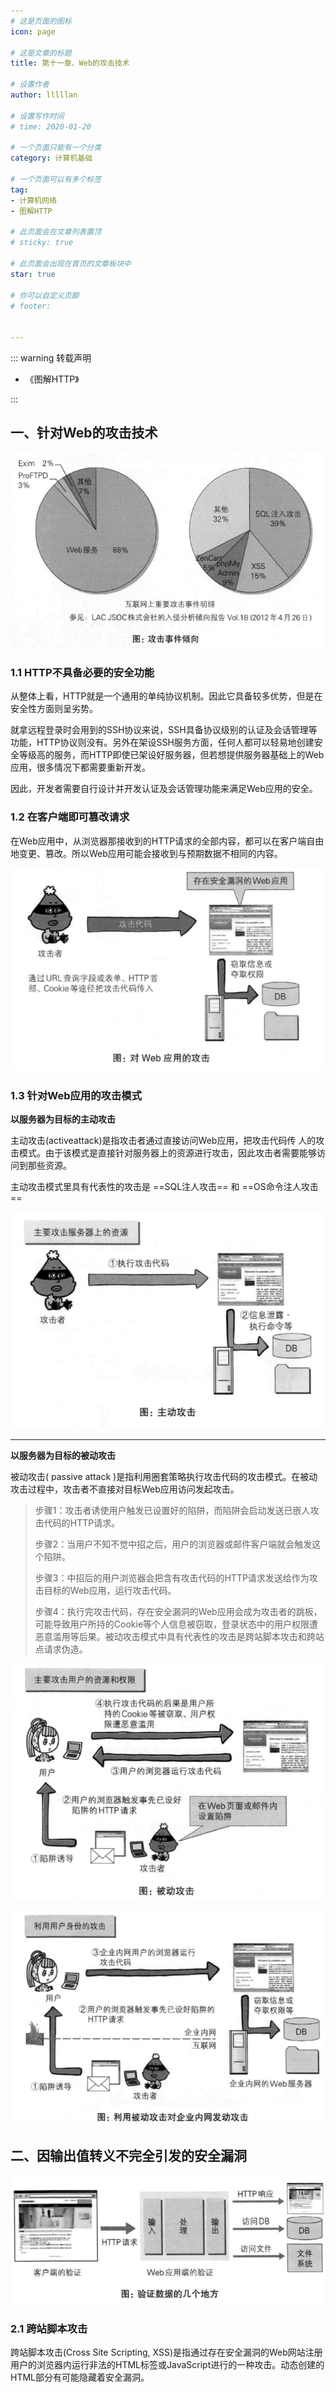 ```yaml
---
# 这是页面的图标
icon: page

# 这是文章的标题
title: 第十一章、Web的攻击技术

# 设置作者
author: lllllan

# 设置写作时间
# time: 2020-01-20

# 一个页面只能有一个分类
category: 计算机基础

# 一个页面可以有多个标签
tag:
- 计算机网络
- 图解HTTP

# 此页面会在文章列表置顶
# sticky: true

# 此页面会出现在首页的文章板块中
star: true

# 你可以自定义页脚
# footer: 


---
```




::: warning 转载声明

- 《图解HTTP》 

:::





## 一、针对Web的攻击技术

![image-20220407100501696](README.assets/image-20220407100501696.png)



### 1.1 HTTP不具备必要的安全功能

从整体上看，HTTP就是一个通用的单纯协议机制。因此它具备较多优势，但是在安全性方面则呈劣势。

就拿远程登录时会用到的SSH协议来说，SSH具备协议级别的认证及会话管理等功能，HTTP协议则没有。另外在架设SSH服务方面，任何人都可以轻易地创建安全等级高的服务，而HTTP即使已架设好服务器，但若想提供服务器基础上的Web应用，很多情况下都需要重新开发。

因此，开发者需要自行设计并开发认证及会话管理功能来满足Web应用的安全。



### 1.2 在客户端即可篡改请求

在Web应用中，从浏览器那接收到的HTTP请求的全部内容，都可以在客户端自由地变更、篡改。所以Web应用可能会接收到与预期数据不相同的内容。



![image-20220407101251811](README.assets/image-20220407101251811.png)



### 1.3 针对Web应用的攻击模式



**以服务器为目标的主动攻击**

主动攻击(activeattack)是指攻击者通过直接访问Web应用，把攻击代码传 人的攻击模式。由于该模式是直接针对服务器上的资源进行攻击，因此攻击者需要能够访问到那些资源。

主动攻击模式里具有代表性的攻击是 ==SQL注人攻击== 和 ==OS命令注人攻击==

![image-20220407101433605](README.assets/image-20220407101433605.png)

----



**以服务器为目标的被动攻击**

被动攻击( passive attack )是指利用圈套策略执行攻击代码的攻击模式。在被动攻击过程中，攻击者不直接对目标Web应用访问发起攻击。

> 步骤1：攻击者诱使用户触发已设置好的陷阱，而陷阱会启动发送已嵌人攻击代码的HTTP请求。
>
> 步骤2：当用户不知不觉中招之后，用户的浏览器或邮件客户端就会触发这个陷阱。
>
> 步骤3：中招后的用户浏览器会把含有攻击代码的HTTP请求发送给作为攻击目标的Web应用，运行攻击代码。
>
> 步骤4：执行完攻击代码，存在安全漏洞的Web应用会成为攻击者的跳板，可能导致用户所持的Cookie等个人信息被窃取，登录状态中的用户权限遭恶意滥用等后果。被动攻击模式中具有代表性的攻击是跨站脚本攻击和跨站点请求伪造。

![image-20220407101651134](README.assets/image-20220407101651134.png)

![image-20220407101712334](README.assets/image-20220407101712334.png)



## 二、因输出值转义不完全引发的安全漏洞

![image-20220407101827386](README.assets/image-20220407101827386.png)



### 2.1 跨站脚本攻击

跨站脚本攻击(Cross Site Scripting, XSS)是指通过存在安全漏洞的Web网站注册用户的浏览器内运行非法的HTML标签或JavaScript进行的一种攻击。动态创建的HTML部分有可能隐藏着安全漏洞。



